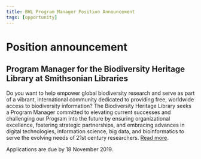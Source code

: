 ```yaml
---
title: BHL Program Manager Position Announcement
tags: [opportunity]
---
```


# Position announcement
## Program Manager for the Biodiversity Heritage Library at Smithsonian Libraries

Do you want to help empower global biodiversity research and serve as part of a vibrant, international
community dedicated to providing free, worldwide access to biodiversity information? The Biodiversity
Heritage Library seeks a Program Manager committed to elevating current successes and challenging our
Program into the future by ensuring organizational excellence, fostering strategic partnerships, and
embracing advances in digital technologies, information science, big data, and bioinformatics to serve the
evolving needs of 21st century researchers.  [Read more]({static}BHL_Program_Manager_Position_Announcement.pdf).

Applications are due by 18 November 2019.

